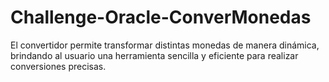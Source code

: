 # Challenge-Oracle-ConverMonedas
El convertidor permite transformar distintas monedas de manera dinámica, brindando al usuario una herramienta sencilla y eficiente para realizar conversiones precisas.
